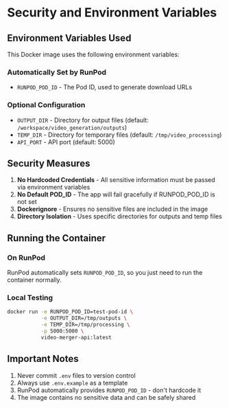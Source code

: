 # Security and Environment Variables

## Environment Variables Used

This Docker image uses the following environment variables:

### Automatically Set by RunPod
- `RUNPOD_POD_ID` - The Pod ID, used to generate download URLs

### Optional Configuration
- `OUTPUT_DIR` - Directory for output files (default: `/workspace/video_generation/outputs`)
- `TEMP_DIR` - Directory for temporary files (default: `/tmp/video_processing`)
- `API_PORT` - API port (default: 5000)

## Security Measures

1. **No Hardcoded Credentials** - All sensitive information must be passed via environment variables
2. **No Default POD_ID** - The app will fail gracefully if RUNPOD_POD_ID is not set
3. **Dockerignore** - Ensures no sensitive files are included in the image
4. **Directory Isolation** - Uses specific directories for outputs and temp files

## Running the Container

### On RunPod
RunPod automatically sets `RUNPOD_POD_ID`, so you just need to run the container normally.

### Local Testing
```bash
docker run -e RUNPOD_POD_ID=test-pod-id \
           -e OUTPUT_DIR=/tmp/outputs \
           -e TEMP_DIR=/tmp/processing \
           -p 5000:5000 \
           video-merger-api:latest
```

## Important Notes

1. Never commit `.env` files to version control
2. Always use `.env.example` as a template
3. RunPod automatically provides `RUNPOD_POD_ID` - don't hardcode it
4. The image contains no sensitive data and can be safely shared